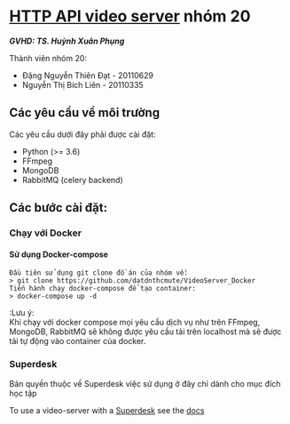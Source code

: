 # [HTTP API video server](https://github.com/datdnthcmute/VideoServer_Group20) nhóm 20  

<b><i>GVHD: TS. Huỳnh Xuân Phụng</i></b>

Thành viên nhóm 20:
- Đặng Nguyễn Thiên Đạt - 20110629
- Nguyễn Thị Bích Liên - 20110335   

## Các yêu cầu về môi trường

Các yêu cầu dưới đây phải được cài đặt:

 * Python (>= 3.6)
 * FFmpeg
 * MongoDB 
 * RabbitMQ (celery backend)
 
 
## Các bước cài đặt:
 
### Chạy với Docker
 
#### Sử dụng Docker-compose
```
Đầu tiên sử dụng git clone đồ án của nhóm về:
> git clone https://github.com/datdnthcmute/VideoServer_Docker
Tiến hành chạy docker-compose để tạo container:
> docker-compose up -d
```

:Lưu ý:  
 Khi chạy với docker compose mọi yêu cầu dịch vụ như trên FFmpeg, MongoDB, RabbitMQ sẽ không được yêu cầu tải trên localhost mà sẽ được tải tự động vào container của docker.


### Superdesk

Bản quyền thuộc về Superdesk việc sử dụng ở đây chỉ dành cho mục đích học tập 

To use a video-server with a [Superdesk](https://github.com/superdesk/superdesk-core) see the [docs](https://github.com/superdesk/superdesk-core/blob/develop/docs/video_server.rst)
